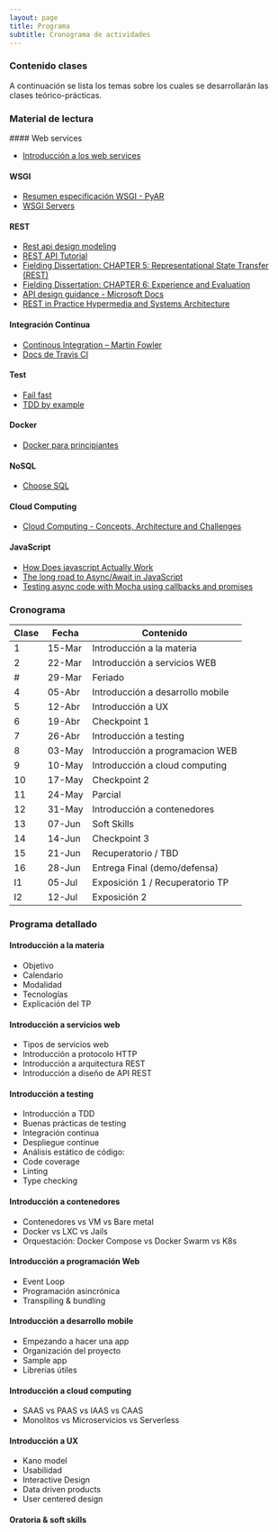 ```yaml
---
layout: page
title: Programa
subtitle: Cronograma de actividades
---
```

### Contenido clases

A continuaci&oacute;n se lista los temas sobre los cuales se desarrollar&aacute;n las clases te&oacute;rico-pr&aacute;cticas.

### Material de lectura

#### Web services
* [Introducción a los web services](https://diego.com.es/introduccion-a-los-web-services)

#### WSGI
* [Resumen especificación WSGI - PyAR](http://www.python.org.ar/wiki/WSGI)
* [WSGI Servers](https://www.fullstackpython.com/wsgi-servers.html)

#### REST
* [Rest api design modeling](https://www.thoughtworks.com/insights/blog/rest-api-design-resource-modeling)
* [REST API Tutorial](http://www.restapitutorial.com/)
* [Fielding Dissertation: CHAPTER 5: Representational State Transfer (REST)](https://www.ics.uci.edu/~fielding/pubs/dissertation/rest_arch_style.htm)
* [Fielding Dissertation: CHAPTER 6: Experience and Evaluation](https://www.ics.uci.edu/~fielding/pubs/dissertation/evaluation.htm)
* [API design guidance - Microsoft Docs](https://docs.microsoft.com/en-us/azure/architecture/best-practices/api-design)
* [REST in Practice Hypermedia and Systems Architecture](http://shop.oreilly.com/product/9780596805838.do)

#### Integraci&oacute;n Continua

* [Continous Integration – Martin Fowler](http://www.martinfowler.com/articles/continuousIntegration.html)
* [Docs de Travis CI](http://docs.travis-ci.com/user/for-beginners/)

#### Test

* [Fail fast](http://www.martinfowler.com/ieeeSoftware/failFast.pdf)
* [TDD by example](http://www.eecs.yorku.ca/course_archive/2003-04/W/3311/sectionM/case_studies/money/KentBeck_TDD_byexample.pdf)

#### Docker

* [Docker para principiantes](https://prakhar.me/docker-curriculum/)

#### NoSQL

* [Choose SQL](https://stateofprogress.blog/choose-sql-d017cfc08870)

#### Cloud Computing

* [Cloud Computing - Concepts, Architecture and Challenges](https://drive.google.com/open?id=0B3RbSZXZ7S-_VkwxOVl2ajVjQUE)

#### JavaScript
* [How Does javascript Actually Work](https://blog.sessionstack.com/how-does-javascript-actually-work-part-1-b0bacc073cf)
* [The long road to Async/Await in JavaScript](https://thomashunter.name/presentations/async-await-javascript-v1/)
* [Testing async code with Mocha using callbacks and promises](https://medium.com/caffeine-and-testing/async-testing-with-mocha-with-callbacks-and-promises-5d0002661b3f)

### Cronograma

Clase | Fecha | Contenido 
------- | -------- | ---------------- 
1 | 15-Mar | Introducción a la materia 
2 | 22-Mar | Introducción a servicios WEB
\#  | 29-Mar | Feriado
4 | 05-Abr | Introducción a desarrollo mobile
5 | 12-Abr | Introducción a UX
6 | 19-Abr | Checkpoint 1
7 | 26-Abr | Introducción a testing
8 | 03-May | Introducción a programacion WEB
9 | 10-May | Introducción a cloud computing
10 | 17-May | Checkpoint 2 
11 | 24-May | Parcial
12 | 31-May | Introducción a contenedores
13 | 07-Jun | Soft Skills
14 | 14-Jun | Checkpoint 3
15 | 21-Jun | Recuperatorio / TBD
16 | 28-Jun | Entrega Final (demo/defensa) 
I1 | 05-Jul | Exposición 1 / Recuperatorio TP  
I2 | 12-Jul | Exposición 2

### Programa detallado

#### Introducción a la materia
  * Objetivo
  * Calendario
  * Modalidad
  * Tecnologías
  * Explicación del TP

#### Introducción a servicios web
  * Tipos de servicios web
  * Introducción a protocolo HTTP
  * Introducción a arquitectura REST
  * Introducción a diseño de API REST

#### Introducción a testing
  * Introducción a TDD
  * Buenas prácticas de testing
  * Integración continua
  * Despliegue continue
  * Análisis estático de código:
  * Code coverage
  * Linting
  * Type checking

#### Introducción a contenedores
  * Contenedores vs VM vs Bare metal
  * Docker vs LXC vs Jails
  * Orquestación: Docker Compose vs Docker Swarm vs K8s

#### Introducción a programación Web
  * Event Loop
  * Programación asincrónica
  * Transpiling & bundling

#### Introducción a desarrollo mobile
  * Empezando a hacer una app
  * Organización del proyecto
  * Sample app
  * Librerías útiles

#### Introducción a cloud computing
  * SAAS vs PAAS vs IAAS vs CAAS
  * Monolitos vs Microservicios vs Serverless

#### Introducción a UX
  * Kano model
  * Usabilidad
  * Interactive Design
  * Data driven products
  * User centered design

#### Oratoria & soft skills
